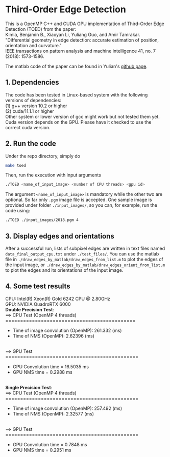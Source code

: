 # Third-Order Edge Detection

This is a OpenMP C++ and CUDA GPU implementation of Third-Order Edge Detection (TOED) from the paper: <br /> 
Kimia, Benjamin B., Xiaoyan Li, Yuliang Guo, and Amir Tamrakar. <br />
"Differential geometry in edge detection: accurate estimation of position, orientation and curvature." <br />
IEEE transactions on pattern analysis and machine intelligence 41, no. 7 (2018): 1573-1586. <br />

The matlab code of the paper can be found in Yulian's [github page](https://github.com/yuliangguo/Differential_Geometry_in_Edge_Detection).

## 1. Dependencies
The code has been tested in Linux-based system with the following versions of dependencies: <br /> 
(1) g++ version 10.2 or higher <br />
(2) cuda/11.1.1 or higher <br />
Other system or lower version of gcc might work but not tested them yet. Cuda version depends on the GPU. Please have it checked to use the correct cuda version.

## 2. Run the code
Under the repo directory, simply do
```bash
make toed
```
Then, run the execution with input arguments
```bash
./TOED <name_of_input_image> <number of CPU threads> <gpu id>
```
The argument ``<name_of_input_image>`` is mandatory while the other two are optional. So far only `.pgm` image file is accepted. One sample image is provided under folder `./input_images/`, so you can, for example, run the code using:
```bash
./TOED ./input_images/2018.pgm 4
```

## 3. Display edges and orientations
After a successful run, lists of subpixel edges are written in text files named ``data_final_output_cpu.txt`` under `./test_files/`. You can use the matlab file in `./draw_edges_by_matlab/draw_edges_from_list.m` to plot the edges of the input image, or `./draw_edges_by_matlab/draw_edges_orient_from_list.m` to plot the edges and its orientations of the input image.

## 4. Some test results
CPU: Intel(R) Xeon(R) Gold 6242 CPU @ 2.80GHz <br />
GPU: NVIDIA QuadroRTX 6000 <br />
**Double Precision Test**: <br />
 ==> CPU Test (OpenMP 4 threads)  <br /> 
============================================ <br />
- Time of image convolution (OpenMP): 261.332 (ms) <br />
- Time of NMS (OpenMP): 2.62396 (ms) <br /> <br />

 ==> GPU Test  <br />
============================================= <br />
- GPU Convolution time =  16.5035 ms <br />
- GPU NMS time =   0.2988 ms <br /> <br />

**Single Precision Test**: <br />
 ==> CPU Test (OpenMP 4 threads)  
============================================= <br />
- Time of image convolution (OpenMP): 257.492 (ms) <br />
- Time of NMS (OpenMP): 2.32577 (ms) <br /> <br />

 ==> GPU Test  <br />
============================================= <br />
- GPU Convolution time =   0.7848 ms <br />
- GPU NMS time =   0.2951 ms <br />

